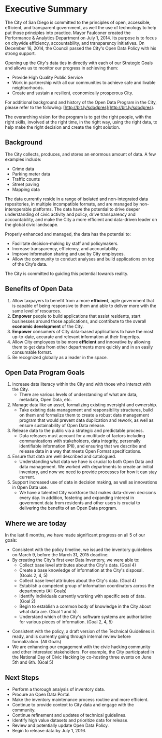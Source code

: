 # Executive Summary

The City of San Diego is committed to the principles of open, accessible, efficient, and transparent government, as well the use of technology to help put those principles into practice.  Mayor Faulconer created the Performance & Analytics Department on July 1, 2014.  Its purpose is to focus on citywide efficiency, accountability, and transparency initiatives.  On December 16, 2014, the Council passed the City's Open Data Policy with his strong support.

Opening up the City's data ties in directly with each of our Strategic Goals and allows us to monitor our progress in achieving them:

* Provide High Quality Public Service
* Work in partnership with all our communities to achieve safe and livable neighborhoods.
* Create and sustain a resilient, economically prosperous City.

For additional background and history of the Open Data Program in the City, please refer to the following: [http://bit.ly/sdodpres](http://bit.ly/sdodpres).

The overarching vision for the program is to get the right people, with the right skills, involved at the right time, in the right way, using the right data, to help make the right decision and create the right solution.

## Background
The City collects, produces, and stores an enormous amount of data.  A few examples include:

* Crime data
* Parking meter data
* Traffic counts
* Street paving
* Mapping data

The data currently reside in a range of isolated and non-integrated data repositories, in multiple incompatible formats, and are managed by non-interoperable platforms.  The data have the potential to drive deeper understanding of civic activity and policy, drive transparency and accountability, and make the City a more efficient and data-driven leader on the global civic landscape.

Properly enhanced and managed, the data has the potential to:

* Facilitate decision-making by staff and policymakers.
* Increase transparency, efficiency, and accountability.
* Improve information sharing and use by City employees.
* Allow the community to conduct analyses and build applications on top of the City’s data.

The City is committed to guiding this potential towards reality. 


## Benefits of Open Data

1. Allow taxpayers to benefit from a more **efficient**, agile government that is capable of being responsive to them and able to deliver more with the same level of resources.
2. **Empower** people to build applications that assist residents, start businesses around those applications, and contribute to the overall **economic development** of the City.
3. **Empower** consumers of City data-based applications to have the most up-to-date, accurate and relevant information at their fingertips.
4. Allow City employees to be more **efficient** and innovative by allowing them to get data from other departments more quickly and in an easily consumable format.
5. Be recognized globally as a leader in the space.



## Open Data Program Goals
1. Increase data literacy within the City and with those who interact with the City.
    * There are various levels of understanding of what are data, metadata, Open Data, etc.
2. Manage data like an asset, formalizing existing oversight and ownership.
    * Take existing data management and responsibility structures, build on them and formalize them to create a robust data management program that would prevent data duplication and rework, as well as ensure sustainability of Open Data release.
3. Release data to the public via a strategic and predictable process.
    * Data releases must account for a multitude of factors including communications with stakeholders, data integrity, personally identifiable information (PII), and ensuring that we describe and release data in a way that meets Open Format specifications.
4. Ensure that data are well described and catalogued.
    * Understanding what data we have is crucial to both Open Data and data management.  We worked with departments to create an initial inventory, and now we need to provide processes for how it can stay current.  
5. Support increased use of data in decision making, as well as innovations in Open Data use.
    * We have a talented City workforce that makes data-driven decisions every day.  In addition, fostering and expanding interest in government data from residents and other users is crucial to delivering the benefits of an Open Data program.

## Where we are today
In the last 6 months, we have made significant progress on all 5 of our goals:

* Consistent with the policy timeline, we issued the inventory guidelines on March 9, before the March 31, 2015 deadline.
* By creating the City's first ever Data Inventory, we were able to:
    * Collect base level attributes about the City's data. (Goal 4)
    * Create a base knowledge of information at the City's disposal. (Goals 2, 4, 5)
    * Collect base level attributes about the City's data. (Goal 4)
    * Establish a competent group of information coordinators across the departments (All Goals)
    * Identify individuals currently working with specific sets of data. (Goal 2) 
    * Begin to establish a common body of knowledge in the City about what data are. (Goal 1 and 5).
    * Understand which of the City's software systems are authoritative for various pieces of information. (Goal 2, 4, 5)
+ Consistent with the policy, a draft version of the Technical Guidelines is ready, and is currently going through internal review before formalization. (All Goals)
+ We are enhancing our engagement with the civic hacking community and other interested stakeholders. For example, the City participated in the National Day of Civic Hacking by co-hosting three events on June 5th and 6th.  (Goal 5)

## Next Steps
* Perform a thorough analysis of inventory data.
* Procure an Open Data Portal.
* Make the inventory maintenance process routine and more efficient.
* Continue to provide context to City data and engage with the community.
* Continue refinement and updates of technical guidelines.
* Identify high value datasets and prioritize data for release.
* Review and potentially update Open Data Policy.
* Begin to release data by July 1, 2016.



